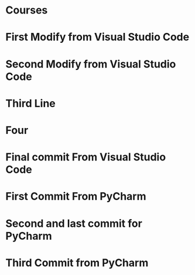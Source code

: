 # Courses
# First Modify from Visual Studio Code
# Second Modify from Visual Studio Code
# Third Line
# Four
# Final commit From Visual Studio Code
# First Commit From PyCharm
# Second and last commit for PyCharm
# Third Commit from PyCharm